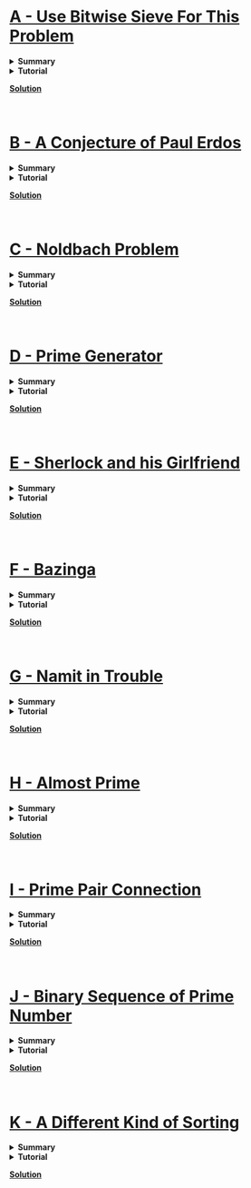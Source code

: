 # [A - Use Bitwise Sieve For This Problem](https://www.spoj.com/problems/TDPRIMES/en/)
<details>
<summary><b>Summary</b></summary>

Print all primes less than 10^8.

To make the problem less output related print out only the 1st, 101st, 201st, ... 1st mod 100.
</details>
<details>
<summary><b>Tutorial</b></summary>

We can use 'Sieve of Eratosthenes' to compute primes. It has a complexity of nlog(logn).

Using bitwise operation will make the code space efficient.
</details>

[**Solution**](Solution/A_UseBitwiseSieveForThisProblem.cpp)

<br>

# [B - A Conjecture of Paul Erdos](https://www.spoj.com/problems/HS08PAUL/en/)
<details>
<summary><b>Summary</b></summary>


</details>
<details>
<summary><b>Tutorial</b></summary>


</details>

[**Solution**](Solution/B_AConjectureOfPaulErdos.cpp)

<br>

# [C - Noldbach Problem](https://codeforces.com/problemset/problem/17/A)
<details>
<summary><b>Summary</b></summary>


</details>
<details>
<summary><b>Tutorial</b></summary>


</details>

[**Solution**](Solution/C_NoldbachProblem.cpp)

<br>

# [D - Prime Generator](https://www.spoj.com/problems/PRIME1/en/)
<details>
<summary><b>Summary</b></summary>


</details>
<details>
<summary><b>Tutorial</b></summary>


</details>

[**Solution**](Solution/D_PrimeGenerator.cpp)

<br>

# [E - Sherlock and his Girlfriend](https://codeforces.com/problemset/problem/776/B)
<details>
<summary><b>Summary</b></summary>


</details>
<details>
<summary><b>Tutorial</b></summary>


</details>

[**Solution**](Solution/E_SherlockAndHisGirlfriend.cpp)

<br>

# [F - Bazinga](https://www.spoj.com/problems/DCEPC505/en/)
<details>
<summary><b>Summary</b></summary>


</details>
<details>
<summary><b>Tutorial</b></summary>


</details>

[**Solution**](Solution/F_Bazinga.cpp)

<br>

# [G - Namit in Trouble](https://www.spoj.com/problems/NGIRL/en/)
<details>
<summary><b>Summary</b></summary>


</details>
<details>
<summary><b>Tutorial</b></summary>


</details>

[**Solution**](Solution/G_NamitInTrouble.cpp)

<br>

# [H - Almost Prime](https://codeforces.com/problemset/problem/26/A)
<details>
<summary><b>Summary</b></summary>


</details>
<details>
<summary><b>Tutorial</b></summary>


</details>

[**Solution**](Solution/H_AlmostPrime.cpp)

<br>

# [I - Prime Pair Connection](https://www.hackerrank.com/contests/projecteuler/challenges/euler134/problem)
<details>
<summary><b>Summary</b></summary>


</details>
<details>
<summary><b>Tutorial</b></summary>


</details>

[**Solution**](Solution/I_PrimePairConnection.cpp)

<br>

# [J - Binary Sequence of Prime Number](https://www.spoj.com/problems/BSPRIME/en/)
<details>
<summary><b>Summary</b></summary>


</details>
<details>
<summary><b>Tutorial</b></summary>


</details>

[**Solution**](Solution/J_BinarySequenceOfPrimeNumber.cpp)

<br>

# [K - A Different Kind of Sorting](https://onlinejudge.org/index.php?option=com_onlinejudge&Itemid=8&page=show_problem&problem=2338)
<details>
<summary><b>Summary</b></summary>


</details>
<details>
<summary><b>Tutorial</b></summary>


</details>

[**Solution**](Solution/K_ADifferentKindOfSorting.cpp)